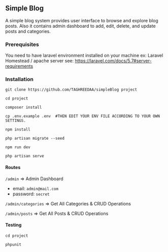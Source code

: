 ## Simple Blog
A simple blog system provides user interface to browse and
explore blog posts. 
Also it contains admin dashboard to add, edit, delete, and update
posts and categories.

### Prerequisites
You need to have laravel environment installed on your machine
ex: Laravel Homestead / apache server 
see: https://laravel.com/docs/5.7#server-requirements


### Installation

`git clone https://github.com/TAGHREEDAA/simpleBlog project`

`cd project`

`composer install`

`cp .env.example .env  #THEN EDIT YOUR ENV FILE ACCORDING TO YOUR OWN SETTINGS.`

`npm install`

`php artisan migrate --seed`

`npm run dev`

`php artisan serve`

#### Routes
`/admin` => Admin Dashboard

- email: `admin@mail.com`
- password: `secret` 

`/admin/categories`  => Get All Categories & CRUD Operations

`/admin/posts` => Get All Posts & CRUD Operations

#### Testing

`cd project`

`phpunit`